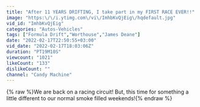 ```yaml
---
title: "After 11 YEARS DRIFTING, I take part in my FIRST RACE EVER!!"
image: "https:\/\/i.ytimg.com\/vi\/ImhbKvQjEig\/hqdefault.jpg"
vid_id: "ImhbKvQjEig"
categories: "Autos-Vehicles"
tags: ["Formula Drift","Worthouse","James Deane"]
date: "2022-02-17T22:50:55+03:00"
vid_date: "2022-02-17T18:03:06Z"
duration: "PT19M10S"
viewcount: "1021"
likeCount: "133"
dislikeCount: ""
channel: "Candy Machine"
---
```

{% raw %}We are back on a racing circuit! But, this time for something a little different to our normal smoke filled weekends!{% endraw %}
